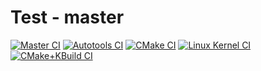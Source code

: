 # Test - master
[![Master CI](https://github.com/InnovAnon-Inc/test/actions/workflows/master.yml/badge.svg?branch=master)](https://github.com/InnovAnon-Inc/test/actions/workflows/master.yml)
[![Autotools CI](https://github.com/InnovAnon-Inc/test/actions/workflows/autotools.yml/badge.svg?branch=autotools)](https://github.com/InnovAnon-Inc/test/actions/workflows/autotools.yml)
[![CMake CI](https://github.com/InnovAnon-Inc/test/actions/workflows/cmake.yml/badge.svg?branch=cmake)](https://github.com/InnovAnon-Inc/test/actions/workflows/cmake.yml)
[![Linux Kernel CI](https://github.com/InnovAnon-Inc/test/actions/workflows/kernel.yml/badge.svg?branch=kernel)](https://github.com/InnovAnon-Inc/test/actions/workflows/kernel.yml)
[![CMake+KBuild CI](https://github.com/InnovAnon-Inc/test/actions/workflows/module.yml/badge.svg?branch=kernel)](https://github.com/InnovAnon-Inc/test/actions/workflows/module.yml)
